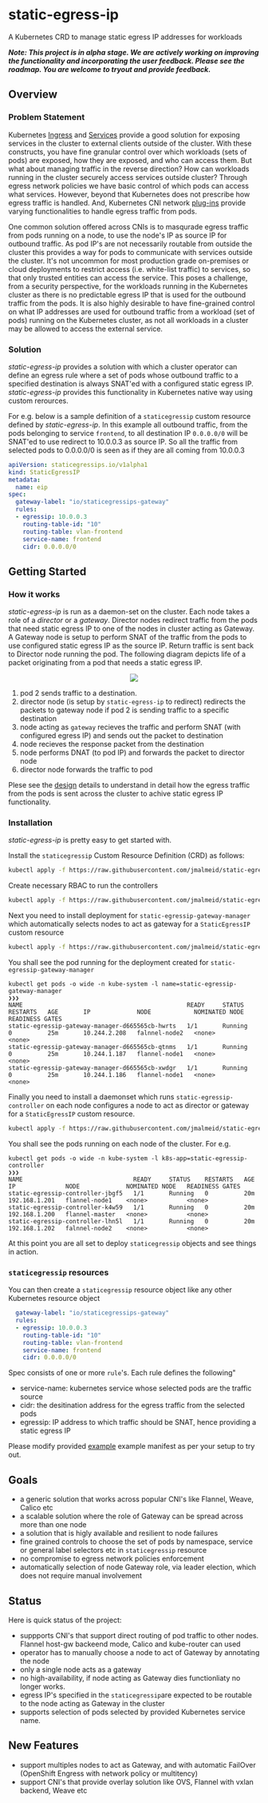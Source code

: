 # static-egress-ip

A Kubernetes CRD to manage static egress IP addresses for workloads

***Note: This project is in alpha stage. We are actively working on improving the functionality and incorporating the user feedback. Please see the roadmap. You are welcome to tryout and provide feedback.***

## Overview

### Problem Statement

Kubernetes [Ingress](https://kubernetes.io/docs/concepts/services-networking/ingress/) and [Services](https://kubernetes.io/docs/concepts/services-networking/service/) provide a good solution for exposing services in the cluster to external clients outside of the cluster. With these constructs, you have fine granular control over which workloads (sets of pods) are exposed, how they are exposed, and who can access them. But what about managing traffic in the reverse direction? How can workloads running in the cluster securely access services outside cluster? Through egress network policies we have basic control of which pods can access what services. However, beyond that Kubernetes does not prescribe how egress traffic is handled. And, Kubernetes CNI network [plug-ins](https://kubernetes.io/docs/concepts/extend-kubernetes/compute-storage-net/network-plugins/) provide varying functionalities to handle egress traffic from pods.

One common solution offered across CNIs is to masqurade egress traffic from pods running on a node, to use the node's IP as source IP for outbound traffic. As pod IP's are not necessarily routable from outside the cluster this provides a way for pods to communicate with services outside the cluster. It's not uncommon for most production grade on-premises or cloud deployments to restrict access (i.e. white-list traffic) to services, so that only trusted entities can access the service. This poses a challenge, from a security perspective, for the workloads running in the Kubernetes cluster as there is no predictable egress IP that is used for the outbound traffic from the pods. It is also highly desirable to have fine-grained control on what IP addresses are used for outbound traffic from a workload (set of pods) running on the Kubernetes cluster, as not all workloads in a cluster may be allowed to access the external service.

### Solution

*static-egress-ip* provides a solution with which a cluster operator can define an egress rule where a set of pods whose outbound traffic to a specified destination is always SNAT'ed with a configured static egress IP. *static-egress-ip* provides this functionality in Kubernetes native way using custom rerources.

For e.g. below is a sample definition of a `staticegressip` custom resource defined by *static-egress-ip*. In this example all outbound traffic, from the pods belonging to service `frontend`, to all destination IP `0.0.0.0/0` will be SNAT'ed to use redirect to 10.0.0.3 as source IP. So all the traffic from selected pods to 0.0.0.0/0 is seen as if they are all coming from 10.0.0.3

```yaml
apiVersion: staticegressips.io/v1alpha1
kind: StaticEgressIP
metadata:
  name: eip
spec:
  gateway-label: "io/staticegressips-gateway"
  rules:
  - egressip: 10.0.0.3
    routing-table-id: "10"
    routing-table: vlan-frontend
    service-name: frontend
    cidr: 0.0.0.0/0
```

## Getting Started

### How it works

*static-egress-ip* is run as a daemon-set on the cluster. Each node takes a role of a *director* or a *gateway*. Director nodes redirect traffic from the pods that need static egress IP to one of the nodes in cluster acting as Gateway. A Gateway node is setup to perform SNAT of the traffic from the pods to use configured static egress IP as the source IP. Return traffic is sent back to Director node running the pod. The following diagram depicts life of a packet originating from a pod that needs a static egress IP.

<p align="center">
  <img src="docs/img/static-egress-ip.jpg"> </image>
</p>

1. pod 2 sends traffic to a destination.
2. director node (is setup by `static-egress-ip` to redirect) redirects the packets to gateway node if pod 2 is sending traffic to a specific destination
3. node acting as `gateway` recieves the traffic and perform SNAT (with configured egress IP) and sends out the packet to destination
4. node recieves the response packet from the destination
5. node performs DNAT (to pod IP) and forwards the packet to director node
6. director node forwards the traffic to pod

Plese see the [design](./docs/design.md) details to understand in detail how the egress traffic from the pods is sent across the cluster to achive static egress IP functionality.

### Installation

*static-egress-ip* is pretty easy to get started with.

Install the `staticegressip` Custom Resource Definition (CRD) as follows:

```sh
kubectl apply -f https://raw.githubusercontent.com/jmalmeid/static-egress-ip/master/config/static-egressip-crd.yaml
```

Create necessary RBAC to run the controllers

```sh
kubectl apply -f https://raw.githubusercontent.com/jmalmeid/static-egress-ip/master/config/static-egressip-rbac.yaml
```

Next you need to install deployment for `static-egressip-gateway-manager` which automatically selects nodes to act as gateway for a `StaticEgressIP` custom resource

```sh
kubectl apply -f https://raw.githubusercontent.com/jmalmeid/static-egress-ip/master/config/static-egressip-gateway-manager.yaml
```

You shall see the pod running for the deployment created for `static-egressip-gateway-manager`

```
kubectl get pods -o wide -n kube-system -l name=static-egressip-gateway-manager                                                                                                                                                                                                           ❯❯❯
NAME                                              READY     STATUS    RESTARTS   AGE       IP             NODE            NOMINATED NODE   READINESS GATES
static-egressip-gateway-manager-d665565cb-hwrts   1/1       Running   0          25m       10.244.2.208   falnnel-node2   <none>           <none>
static-egressip-gateway-manager-d665565cb-qtnms   1/1       Running   0          25m       10.244.1.187   flannel-node1   <none>           <none>
static-egressip-gateway-manager-d665565cb-xwdgr   1/1       Running   0          25m       10.244.1.186   flannel-node1   <none>           <none>

```

Finally you need to install a daemonset which runs `static-egressip-controller` on each node configures a node to act as director or gateway for a `StaticEgressIP` custom resource.

```sh
kubectl apply -f https://raw.githubusercontent.com/jmalmeid/static-egress-ip/master/config/static-egressip-controller.yaml
```

You shall see the pods running on each node of the cluster. For e.g.

```
kubectl get pods -o wide -n kube-system -l k8s-app=static-egressip-controller                                                                                                                                                                                                             ❯❯❯
NAME                               READY     STATUS    RESTARTS   AGE       IP              NODE             NOMINATED NODE   READINESS GATES
static-egressip-controller-jbgf5   1/1       Running   0          20m       192.168.1.201   flannel-node1    <none>           <none>
static-egressip-controller-k4w59   1/1       Running   0          20m       192.168.1.200   flannel-master   <none>           <none>
static-egressip-controller-lhn5l   1/1       Running   0          20m       192.168.1.202   falnnel-node2    <none>           <none>

```

At this point you are all set to deploy `staticegressip` objects and see things in action.

### `staticegressip` resources

You can then create a `staticegressip` resource object like any other Kubernetes resource object

```yaml
  gateway-label: "io/staticegressips-gateway"
  rules:
  - egressip: 10.0.0.3
    routing-table-id: "10"
    routing-table: vlan-frontend
    service-name: frontend
    cidr: 0.0.0.0/0
```

Spec consists of one or more `rule`'s. Each rule defines the following"
- service-name: kubernetes service whose selected pods are the traffic source
- cidr: the desitination address for the egress traffic from the selected pods
- egressip: IP address to which traffic should be SNAT, hence providing a static egress IP

Please modify provided [example](./config/static-egressip-example.yaml) example manifest as per your setup to try out.

## Goals

- a generic solution that works across popular CNI's like Flannel, Weave, Calico etc
- a scalable solution where the role of Gateway can be spread across more than one node
- a solution that is higly available and resilient to node failures
- fine grained controls to choose the set of pods by namespace, service or general label selectors etc in `staticegressip` resource
- no compromise to egress network policies enforcement
- automatically selection of node Gateway role, via leader election, which does not require manual involvement

## Status

Here is quick status of the project:
- suppports CNI's that support direct routing of pod traffic to other nodes. Flannel host-gw backeend mode, Calico and kube-router can used
- operator has to manually choose a node to act of Gateway by annotating the node
- only a single node acts as a gateway
- no high-availability, if node acting as Gateway dies functionliaty no longer works.
- egress IP's specified in the `staticegressip`are expected to be routable to the node acting as Gateway in the cluster
- supports selection of pods selected by provided Kubernetes service name. 

## New Features
- support multiples nodes to act as Gateway, and with automatic FailOver (OpenShift Engress with network policy or multitency)
- support CNI's that provide overlay solution like OVS, Flannel with vxlan backend, Weave etc

